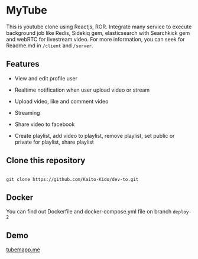 # MyTube

This is youtube clone using Reactjs, ROR. Integrate many service to execute background job like Redis, Sidekiq gem, elasticsearch with Searchkick gem and webRTC for livestream video. For more information, you can seek for Readme.md in ```/client``` and ```/server```.

## Features

- View and edit profile user

- Realtime notification when user upload video or stream

- Upload video, like and comment video

- Streaming

- Share video to facebook

- Create playlist, add video to playlist, remove playlist, set public or private for playlist, share playlist

## Clone this repository

```

git clone https://github.com/Kaito-Kido/dev-to.git

```

## Docker

You can find out Dockerfile and docker-compose.yml file on branch ```deploy-2``` 

## Demo

[tubemapp.me](http://68.183.226.230/)
